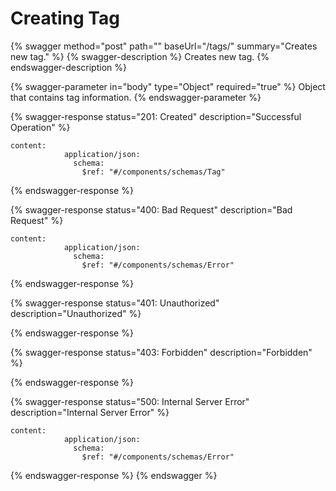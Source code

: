 # Creating Tag

{% swagger method="post" path="" baseUrl="/tags/" summary="Creates new tag." %}
{% swagger-description %}
Creates new tag.
{% endswagger-description %}

{% swagger-parameter in="body" type="Object" required="true" %}
Object that contains tag information.
{% endswagger-parameter %}

{% swagger-response status="201: Created" description="Successful Operation" %}
```
content:
            application/json:
              schema:
                $ref: "#/components/schemas/Tag"
```
{% endswagger-response %}

{% swagger-response status="400: Bad Request" description="Bad Request" %}
```
content:
            application/json:
              schema:
                $ref: "#/components/schemas/Error"
```
{% endswagger-response %}

{% swagger-response status="401: Unauthorized" description="Unauthorized" %}

{% endswagger-response %}

{% swagger-response status="403: Forbidden" description="Forbidden" %}

{% endswagger-response %}

{% swagger-response status="500: Internal Server Error" description="Internal Server Error" %}
```
content:
            application/json:
              schema:
                $ref: "#/components/schemas/Error"
```
{% endswagger-response %}
{% endswagger %}
